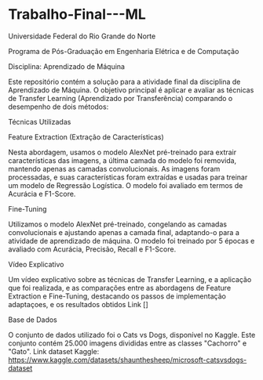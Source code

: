 # Trabalho-Final---ML

Universidade Federal do Rio Grande do Norte

Programa de Pós-Graduação em Engenharia Elétrica e de Computação

Disciplina: Aprendizado de Máquina

Este repositório contém a solução para a atividade final da disciplina de Aprendizado de Máquina. O objetivo principal é aplicar e avaliar as técnicas de Transfer Learning (Aprendizado por Transferência) comparando o desempenho de dois métodos:

Técnicas Utilizadas

Feature Extraction (Extração de Características)

Nesta abordagem, usamos o modelo AlexNet pré-treinado para extrair características das imagens, a última camada do modelo foi removida, mantendo apenas as camadas convolucionais.
As imagens foram processadas, e suas características foram extraídas e usadas para treinar um modelo de Regressão Logística. O modelo foi avaliado em termos de Acurácia e F1-Score.

Fine-Tuning

Utilizamos o modelo AlexNet pré-treinado, congelando as camadas convolucionais e ajustando apenas a camada final, adaptando-o para a atividade de aprendizado de máquina. O modelo foi treinado por 5 épocas e avaliado com Acurácia, Precisão, Recall e F1-Score.
 
 
 Vídeo Explicativo
 
 Um vídeo explicativo sobre as técnicas de Transfer Learning, e a 
 aplicação que foi realizada, e as comparações entre as abordagens de 
 Feature Extraction e Fine-Tuning, destacando os passos de implementação 
 adaptaçoes, e os resultados obtidos 
 Link []

Base de Dados

O conjunto de dados utilizado foi o Cats vs Dogs, disponível no Kaggle. Este conjunto contém 25.000 imagens divididas entre as classes "Cachorro" e "Gato". 
Link dataset  Kaggle: https://www.kaggle.com/datasets/shaunthesheep/microsoft-catsvsdogs-dataset


